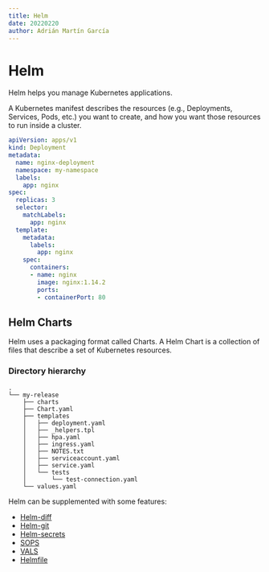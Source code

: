 ```yaml
---
title: Helm
date: 20220220
author: Adrián Martín García
---
```


# Helm
Helm helps you manage Kubernetes applications. 

A Kubernetes manifest describes the resources (e.g., Deployments, Services, Pods, etc.) you want to create, and how you want those resources to run inside a cluster.
```yaml
apiVersion: apps/v1
kind: Deployment
metadata:
  name: nginx-deployment
  namespace: my-namespace
  labels:
    app: nginx
spec:
  replicas: 3
  selector:
    matchLabels:
      app: nginx
  template:
    metadata:
      labels:
        app: nginx
    spec:
      containers:
      - name: nginx
        image: nginx:1.14.2
        ports:
        - containerPort: 80
```

## Helm Charts
Helm uses a packaging format called Charts. A Helm Chart is a collection of files that describe a set of Kubernetes resources.

### Directory hierarchy 
```
.
└── my-release
    ├── charts
    ├── Chart.yaml
    ├── templates
    │   ├── deployment.yaml
    │   ├── _helpers.tpl
    │   ├── hpa.yaml
    │   ├── ingress.yaml
    │   ├── NOTES.txt
    │   ├── serviceaccount.yaml
    │   ├── service.yaml
    │   └── tests
    │       └── test-connection.yaml
    └── values.yaml
```

Helm can be supplemented with some features:
* [Helm-diff](helm_diff.md)
* [Helm-git](helm_git.md)
* [Helm-secrets](helm_secrets.md)
* [SOPS](sops.md)
* [VALS](vals.md)
* [Helmfile](helmfile.md)
